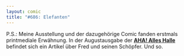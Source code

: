 ```yaml
---
layout: comic
title: "#686: Elefanten"
---
```


P.S.: Meine Ausstellung und der dazugehörige Comic fanden erstmals printmediale Erwähnung. In der Augustausgabe der <strong><a href="http://www.aha-alleshalle.de/index.php?option=com_content&task=view&id=1015&Itemid=2">AHA! Alles Halle</a></strong> befindet sich ein Artikel über Fred und seinen Schöpfer.
Und so.
